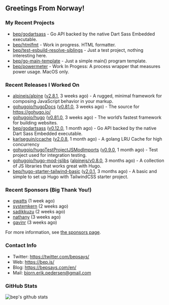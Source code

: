 ## Greetings From Norway!

### My Recent Projects

- [bep/godartsass](https://github.com/bep/godartsass) - Go API backed by the native Dart Sass Embedded executable.
- [bep/htmlfmt](https://github.com/bep/htmlfmt) - Work in progress. HTML formatter.
- [bep/test-esbuild-resolve-siblings](https://github.com/bep/test-esbuild-resolve-siblings) - Just a test project, nothing interesting here.
- [bep/go-main-template](https://github.com/bep/go-main-template) - Just a simple main() program template.
- [bep/powermeter](https://github.com/bep/powermeter) - Work In Progess: A process wrapper that measures power usage. MacOS only.

### Recent Releases I Worked On
- [alpinejs/alpine](https://github.com/alpinejs/alpine) ([v2.8.1](https://github.com/alpinejs/alpine/releases/tag/v2.8.1), 3 weeks ago) - A rugged, minimal framework for composing JavaScript behavior in your markup.
- [gohugoio/hugoDocs](https://github.com/gohugoio/hugoDocs) ([v0.81.0](https://github.com/gohugoio/hugoDocs/releases/tag/v0.81.0), 3 weeks ago) - The source for https://gohugo.io/
- [gohugoio/hugo](https://github.com/gohugoio/hugo) ([v0.81.0](https://github.com/gohugoio/hugo/releases/tag/v0.81.0), 3 weeks ago) - The world’s fastest framework for building websites.
- [bep/godartsass](https://github.com/bep/godartsass) ([v0.12.0](https://github.com/bep/godartsass/releases/tag/v0.12.0), 1 month ago) - Go API backed by the native Dart Sass Embedded executable.
- [karlseguin/ccache](https://github.com/karlseguin/ccache) ([v2.0.8](https://github.com/karlseguin/ccache/releases/tag/v2.0.8), 1 month ago) - A golang LRU Cache for high concurrency
- [gohugoio/hugoTestProjectJSModImports](https://github.com/gohugoio/hugoTestProjectJSModImports) ([v0.9.0](https://github.com/gohugoio/hugoTestProjectJSModImports/releases/tag/v0.9.0), 1 month ago) - Test project used for integration testing.
- [gohugoio/hugo-mod-jslibs](https://github.com/gohugoio/hugo-mod-jslibs) ([alpinejs/v0.8.0](https://github.com/gohugoio/hugo-mod-jslibs/releases/tag/alpinejs%2Fv0.8.0), 3 months ago) - A collection of JS libraries that works great with Hugo.
- [bep/hugo-starter-tailwind-basic](https://github.com/bep/hugo-starter-tailwind-basic) ([v2.0.1](https://github.com/bep/hugo-starter-tailwind-basic/releases/tag/v2.0.1), 3 months ago) - A basic and simple to set up Hugo with TailwindCSS starter project.


### Recent Sponsors (Big Thank You!)

- [gwatts](https://github.com/gwatts) (1 week ago)
- [systemkern](https://github.com/systemkern) (2 weeks ago)
- [sadikkuzu](https://github.com/sadikkuzu) (2 weeks ago)
- [nathany](https://github.com/nathany) (3 weeks ago)
- [gavinr](https://github.com/gavinr) (3 weeks ago)

For more information, see [the sponsors page](https://github.com/sponsors/bep/).

### Contact Info
- Twitter: https://twitter.com/bepsays/
- Web: https://bep.is/
- Blog: https://bepsays.com/en/
- Mail: bjorn.erik.pedersen@gmail.com

### GitHub Stats
![bep's github stats](https://github-readme-stats.vercel.app/api?username=bep&count_private=true&hide_title=true)

